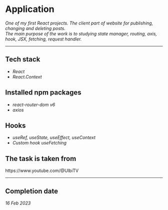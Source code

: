 <h1>Application</h1>
<p>
    <i>One of my first React projects. The client part of website for publishing, changing and deleting posts. <br>The main purpose of the work is to studying state manager, routing, axis, hook, JSX, fetching, request handler.</i>
</p>
<hr>
<div>
    <h2>Tech stack</h2>
            <ul>
                <li><i>React</i></li>
                <li><i>React.Context</i></li>
            </ul>
            <h2>Installed npm packages</h2>
            <ul>
                <li><i>react-router-dom v6</i></li>
                <li><i>axios</i></li>
            </ul>
            <h2>Hooks</h2>
            <ul>
                <li><i>useRef, useState, useEffect, useContext</i></li>
                <li><i>Custom hook useFetching</i></li>
            </ul>
            <h2>The task is taken from</h2>
            https://www.youtube.com/@UlbiTV
</div>
      <hr>
      <h2>Completion date</h2>
      <i>16 Feb 2023</i>
</div>
